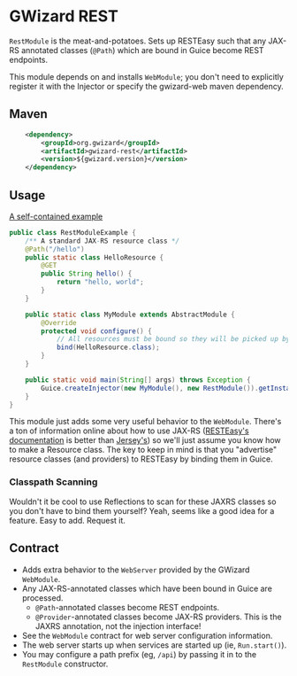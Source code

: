 # GWizard REST

`RestModule` is the meat-and-potatoes. Sets up RESTEasy such that any JAX-RS annotated classes (`@Path`) which
are bound in Guice become REST endpoints.

This module depends on and installs `WebModule`; you don't need to explicitly register it with the Injector
or specify the gwizard-web maven dependency.

## Maven

```xml
	<dependency>
		<groupId>org.gwizard</groupId>
		<artifactId>gwizard-rest</artifactId>
		<version>${gwizard.version}</version>
	</dependency>
```

## Usage

[A self-contained example](src/test/java/org/gwizard/rest/example/RestModuleExample.java)

```java
public class RestModuleExample {
	/** A standard JAX-RS resource class */
	@Path("/hello")
	public static class HelloResource {
		@GET
		public String hello() {
			return "hello, world";
		}
	}

	public static class MyModule extends AbstractModule {
		@Override
		protected void configure() {
			// All resources must be bound so they will be picked up by resteasy
			bind(HelloResource.class);
		}
	}

	public static void main(String[] args) throws Exception {
		Guice.createInjector(new MyModule(), new RestModule()).getInstance(Run.class).start();
	}
}
```

This module just adds some very useful behavior to the `WebModule`. There's a ton of information online about
how to use JAX-RS ([RESTEasy's documentation](http://resteasy.jboss.org/docs.html) is better than
[Jersey's](https://jersey.java.net/documentation/latest/user-guide.html)) so
we'll just assume you know how to make a Resource class. The key to keep in mind is that you "advertise"
resource classes (and providers) to RESTEasy by binding them in Guice.

### Classpath Scanning

Wouldn't it be cool to use Reflections to scan for these JAXRS classes so you don't have to bind them yourself?
Yeah, seems like a good idea for a feature. Easy to add. Request it.

## Contract

* Adds extra behavior to the `WebServer` provided by the GWizard `WebModule`.
* Any JAX-RS-annotated classes which have been bound in Guice are processed.
  * `@Path`-annotated classes become REST endpoints.
  * `@Provider`-annotated classes become JAX-RS providers. This is the JAXRS annotation, not the injection interface!
* See the `WebModule` contract for web server configuration information.
* The web server starts up when services are started up (ie, `Run.start()`).
* You may configure a path prefix (eg, `/api`) by passing it in to the `RestModule` constructor.